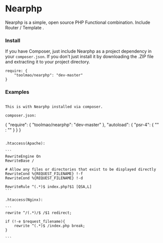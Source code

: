 Nearphp
=====

Nearphp is a simple, open source PHP Functional combination. Include Router / Template .

### Install

If you have Composer, just include Nearphp as a project dependency in your `composer.json`. If you don't just install it by downloading the .ZIP file and extracting it to your project directory.

```
require: {
    "toolmao/nearphp": "dev-master"
}
```

### Examples

```

This is with Nearphp installed via composer.

composer.json:

```
{
   "require": {
        "toolmao/nearphp": "dev-master"
    },
    "autoload": {
        "psr-4": {
            "" : ""
        }
    }
}
````

.htaccess(Apache):

```
RewriteEngine On
RewriteBase /

# Allow any files or directories that exist to be displayed directly
RewriteCond %{REQUEST_FILENAME} !-f
RewriteCond %{REQUEST_FILENAME} !-d

RewriteRule ^(.*)$ index.php?$1 [QSA,L]
```

.htaccess(Nginx):

```
rewrite ^/(.*)/$ /$1 redirect;

if (!-e $request_filename){
	rewrite ^(.*)$ /index.php break;
}

```
